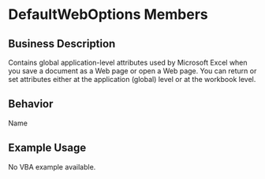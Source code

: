 # DefaultWebOptions Members

## Business Description
Contains global application-level attributes used by Microsoft Excel when you save a document as a Web page or open a Web page. You can return or set attributes either at the application (global) level or at the workbook level.

## Behavior
Name

## Example Usage
No VBA example available.